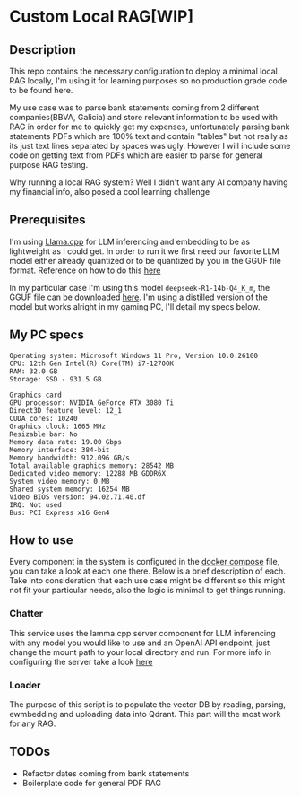 # Custom Local RAG[WIP]

## Description
This repo contains the necessary configuration to deploy a minimal local RAG locally, I'm using it for learning purposes so no production grade code to be found here.

My use case was to parse bank statements coming from 2 different companies(BBVA, Galicia) and store relevant information to be used with RAG in order for me to quickly get my expenses, unfortunately parsing bank statements PDFs which are 100% text and contain "tables" but not really as its just text lines separated by spaces was ugly. However I will include some code on getting text from PDFs which are easier to parse for general purpose RAG testing.

Why running a local RAG system?
Well I didn't want any AI company having my financial info, also posed a cool learning challenge

## Prerequisites
I'm using [Llama.cpp](https://github.com/ggml-org/llama.cpp) for LLM inferencing and embedding to be as lightweight as I could get. In order to run it we first need our favorite LLM model either already quantized or to be quantized by you in the GGUF file format.
Reference on how to do this [here](https://github.com/ggml-org/llama.cpp?tab=readme-ov-file#obtaining-and-quantizing-models)

In my particular case I'm using this model `deepseek-R1-14b-Q4_K_m`, the GGUF file can be downloaded [here](https://ollama.com/library/deepseek-r1:14b). I'm using a distilled version of the model but works alright in my gaming PC, I'll detail my specs below.

## My PC specs
```
Operating system: Microsoft Windows 11 Pro, Version 10.0.26100
CPU: 12th Gen Intel(R) Core(TM) i7-12700K
RAM: 32.0 GB
Storage: SSD - 931.5 GB

Graphics card
GPU processor: NVIDIA GeForce RTX 3080 Ti
Direct3D feature level: 12_1
CUDA cores: 10240
Graphics clock: 1665 MHz
Resizable bar: No
Memory data rate: 19.00 Gbps
Memory interface: 384-bit
Memory bandwidth: 912.096 GB/s
Total available graphics memory: 28542 MB
Dedicated video memory: 12288 MB GDDR6X
System video memory: 0 MB
Shared system memory: 16254 MB
Video BIOS version: 94.02.71.40.df
IRQ: Not used
Bus: PCI Express x16 Gen4
```

## How to use
Every component in the system is configured in the [docker compose](./docker-compose.yml) file, you can take a look at each one there. Below is a brief description of each. 
Take into consideration that each use case might be different so this might not fit your particular needs, also the logic is minimal to get things running.

### Chatter
This service uses the lamma.cpp server component for LLM inferencing with any model you would like to use and an OpenAI API endpoint, just change the mount path to your local directory and run. For more info in configuring the server take a look [here](https://github.com/ggml-org/llama.cpp?tab=readme-ov-file#llama-server) 

### Loader
The purpose of this script is to populate the vector DB by reading, parsing, ewmbedding and uploading data into Qdrant. This part will the most work for any RAG.

## TODOs
- Refactor dates coming from bank statements
- Boilerplate code for general PDF RAG